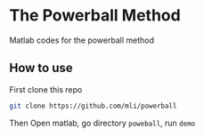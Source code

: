 # The Powerball Method

Matlab codes for the powerball method
## How to use

First clone this repo

```bash
git clone https://github.com/mli/powerball
```

Then Open matlab,  go directory `poweball`, run `demo`
